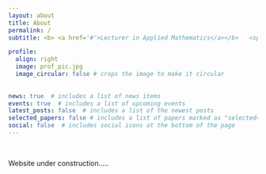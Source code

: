 ```yaml
---
layout: about
title: About
permalink: /
subtitle: <b> <a href='#'>Lecturer in Applied Mathematics</a></b>   <span >&#124;</span>  <b><a href='#'>PhD</a></b>

profile:
  align: right
  image: prof_pic.jpg
  image_circular: false # crops the image to make it circular
  
    
news: true  # includes a list of news items
events: true  # includes a list of upcoming events
latest_posts: false  # includes a list of the newest posts
selected_papers: false # includes a list of papers marked as "selected={true}"
social: false  # includes social icons at the bottom of the page
---
```


&nbsp;

Website under construction.....


